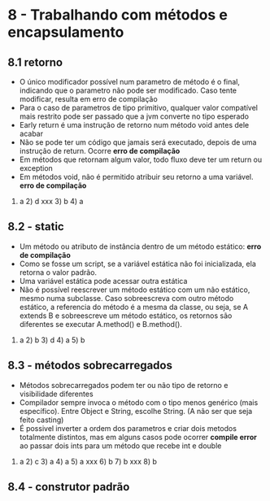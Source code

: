# 8 - Trabalhando com métodos e encapsulamento

## 8.1 retorno

- O único modificador possível num parametro de método é o final, indicando que o parametro não pode ser modificado. Caso tente modificar, resulta em erro de compilação
- Para o caso de parametros de tipo primitivo, qualquer valor compatível mais restrito pode ser passado que a jvm converte no tipo esperado
- Early return é uma instrução de retorno num método void antes dele acabar
- Não se pode ter um código que jamais será executado, depois de uma instrução de return. Ocorre **erro de compilação**
- Em métodos que retornam algum valor, todo fluxo deve ter um return ou exception
- Em métodos void, não é permitido atribuir seu retorno a uma variável. **erro de compilação**

1) a 2) d xxx 3) b 4) a 


## 8.2 - static

- Um método ou atributo de instância dentro de um método estático: **erro de compilação**
- Como se fosse um script, se a variável estática não foi inicializada, ela retorna o valor padrão.
- Uma variável estática pode acessar outra estática
- Não é possível reescrever um método estático com um não estático, mesmo numa subclasse. Caso sobreescreva com outro método estático, a referencia do método é a mesma da classe, ou seja, se A extends B e sobreescreve um método estático, os retornos são diferentes se executar A.method() e B.method().

1) a 2) b 3) d 4) a 5) b


## 8.3 - métodos sobrecarregados

- Métodos sobrecarregados podem ter ou não tipo de retorno e visibilidade diferentes
- Compilador sempre invoca o método com o tipo menos genérico (mais específico). Entre Object e String, escolhe String. (A não ser que seja feito casting)
- É possivel inverter a ordem dos parametros e criar dois metodos totalmente distintos, mas em alguns casos pode ocorrer **compile error** ao passar dois ints para um método que recebe int e double

1) a 2) c 3) a 4) a 5) a xxx 6) b 7) b xxx 8) b


## 8.4 - construtor padrão

